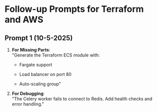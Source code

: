 # Follow-up Prompts for Terraform and AWS

## **Prompt 1** (10-5-2025)

1. **For Missing Parts**:  
    "Generate the Terraform ECS module with:

    - Fargate support

    - Load balancer on port 80

    - Auto-scaling group"

2. **For Debugging**:  
    "The Celery worker fails to connect to Redis. Add health checks and error handling."
